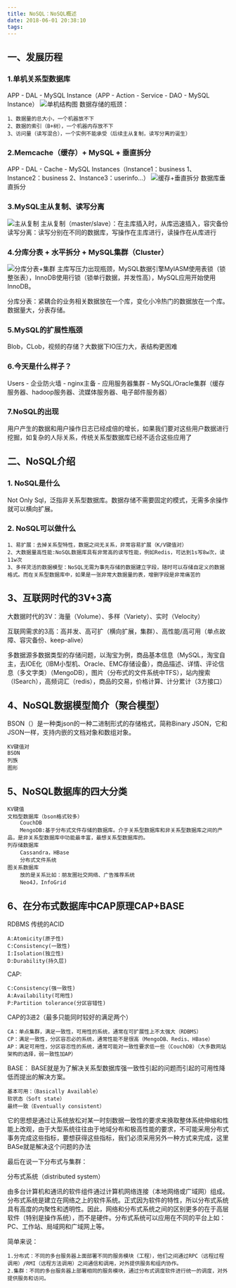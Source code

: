 ```yaml
---
title: NoSQL：NoSQL概述
date: 2018-06-01 20:38:10
tags:
---
```

## 一、发展历程
### 1.单机关系型数据库
APP - DAL - MySQL Instance（APP - Action - Service - DAO - MySQL Instance）
![单机结构图](https://raw.githubusercontent.com/wiki/zhuifengcc/zhuifengcc.github.io/images/NoSQL/summary/1.1.png)
数据存储的瓶颈：

    1、数据量的总大小，一个机器放不下
    2、数据的索引（B+树），一个机器内存放不下
    3、访问量（读写混合），一个实例不能承受（后续主从复制，读写分离的诞生）
### 2.Memcache（缓存）+ MySQL + 垂直拆分
APP - DAL - Cache - MySQL Instances（Instance1：business 1、Instance2：business 2、Instance3：userinfo...）
![缓存+垂直拆分](https://raw.githubusercontent.com/wiki/zhuifengcc/zhuifengcc.github.io/images/NoSQL/summary/1.2.png)
数据库垂直拆分
### 3.MySQL主从复制、读写分离
![主从复制](https://raw.githubusercontent.com/wiki/zhuifengcc/zhuifengcc.github.io/images/NoSQL/summary/1.3.png)
主从复制（master/slave）：在主库插入时，从库迅速插入，容灾备份
读写分离：读写分别在不同的数据库，写操作在主库进行，读操作在从库进行
### 4.分库分表 + 水平拆分 + MySQL集群（Cluster）
![分库分表+集群](https://raw.githubusercontent.com/wiki/zhuifengcc/zhuifengcc.github.io/images/NoSQL/summary/1.4.png)
主库写压力出现瓶颈，MySQL数据引擎MyIASM使用表锁（锁整张表），InnoDB使用行锁（锁单行数据，并发性高），MySQL应用开始使用InnoDB。

分库分表：紧耦合的业务相关数据放在一个库，变化小冷热门的数据放在一个库。数据量大，分表存储。
### 5.MySQL的扩展性瓶颈
Blob，CLob，视频的存储？大数据下IO压力大，表结构更困难
### 6.今天是什么样子？
Users - 企业防火墙 - nginx主备 - 应用服务器集群 - MySQL/Oracle集群（缓存服务器、hadoop服务器、流媒体服务器、电子邮件服务器） 
### 7.NoSQL的出现
用户产生的数据和用户操作日志已经成倍的增长，如果我们要对这些用户数据进行挖掘，如复杂的人际关系，传统关系型数据库已经不适合这些应用了
## 二、NoSQL介绍
### 1. NoSQL是什么
Not Only Sql，泛指非关系型数据库。数据存储不需要固定的模式，无需多余操作就可以横向扩展。
### 2. NoSQL可以做什么
    1、易扩展：去掉关系型特性，数据之间无关系，非常容易扩展（K/V键值对）
    2、大数据量高性能:NoSQL数据库具有非常高的读写性能，例如Redis，可达到1s写8w次，读11w次
    3、多样灵活的数据模型：NoSQL无需为事先存储的数据建立字段，随时可以存储自定义的数据格式。而在关系型数据库中，如果是一张非常大数据量的表，增删字段是非常痛苦的
## 3、互联网时代的3V+3高
大数据时代的3V：海量（Volume）、多样（Variety）、实时（Velocity）

互联网需求的3高：高并发、高可扩（横向扩展，集群）、高性能/高可用（单点故障、容灾备份、keep-alive）

多数据源多数据类型的存储问题，以淘宝为例，商品基本信息（MySQL，淘宝自主，去IOE化（IBM小型机、Oracle、EMC存储设备），商品描述、详情、评论信息（多文字类）（MengoDB），图片（分布式的文件系统中TFS），站内搜索（ISearch），高频词汇（redis），商品的交易，价格计算、计分累计（3方接口）
## 4、NoSQL数据模型简介（聚合模型）
BSON（）是一种类json的一种二进制形式的存储格式，简称Binary JSON，它和JSON一样，支持内嵌的文档对象和数组对象。

    KV键值对
    BSON
    列族
    图形
## 5、NoSQL数据库的四大分类
    KV键值
    文档型数据库（bson格式较多）
        CouchDB
        MengoDB:基于分布式文件存储的数据库。介于关系型数据库和非关系型数据库之间的产品，是非关系型数据库中功能最丰富，最想关系型数据库的。
    列存储数据库
        Cassandra，HBase
        分布式文件系统  
    图关系数据库
        放的是关系比如：朋友圈社交网络、广告推荐系统
        Neo4J，InfoGrid
## 6、在分布式数据库中CAP原理CAP+BASE
RDBMS 传统的ACID

    A:Atomicity(原子性)
    C:Consistency(一致性)
    I:Isolation(独立性)
    D:Durability(持久层)

CAP:
    
    C:Consistency(强一致性)
    A:Availability(可用性)
    P:Partition tolerance(分区容错性)
CAP的3进2（最多只能同时较好的满足两个）

    CA：单点集群，满足一致性，可用性的系统，通常在可扩展性上不太强大（RDBMS）
    CP：满足一致性，分区容忍必的系统，通常性能不是很高（MengoDB、Redis、HBase）
    AP：满足可用性，分区容忍性的系统，通常可能对一致性要求低一些（CouchDB）（大多数网站架构的选择，弱一致性加AP）
BASE：
    BASE就是为了解决关系型数据库强一致性引起的问题而引起的可用性降低而提出的解决方案。

    基本可用：（Basically Available）
    软状态（Soft state）
    最终一致（Eventually consistent）
它的思想是通过让系统放松对某一时刻数据一致性的要求来换取整体系统伸缩和性能上改观，由于大型系统往往由于地域分布和极高性能的要求，不可能采用分布式事务完成这些指标，要想获得这些指标，我们必须采用另外一种方式来完成，这里BASe就是解决这个问题的办法

最后在说一下分布式与集群：

分布式系统（distributed system）

由多台计算机和通讯的软件组件通过计算机网络连接（本地网络或广域网）组成。分布式系统是建立在网络之上的软件系统。正式因为软件的特性，所以分布式系统具有高度的内聚性和透明性。因此，网络和分布式系统之间的区别更多的在于高层软件（特别是操作系统），而不是硬件。分布式系统可以应用在不同的平台上如：PC、工作站、局域网和广域网上等。

简单来说：

    1.分布式：不同的多台服务器上面部署不同的服务模块（工程），他们之间通过RPC（远程过程调用）/RMI（远程方法调用）之间通信和调用，对外提供服务和组内协作。
    2.集群：不同的多台服务器上部署相同的服务模块，通过分布式调度软件进行统一的调度，对外提供服务和访问。




